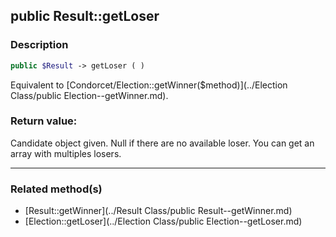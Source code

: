 ## public Result::getLoser

### Description    

```php
public $Result -> getLoser ( )
```

Equivalent to [Condorcet/Election::getWinner($method)](../Election Class/public Election--getWinner.md).    


### Return value:   

Candidate object given. Null if there are no available loser.
You can get an array with multiples losers.


---------------------------------------

### Related method(s)      

* [Result::getWinner](../Result Class/public Result--getWinner.md)    
* [Election::getLoser](../Election Class/public Election--getLoser.md)    
